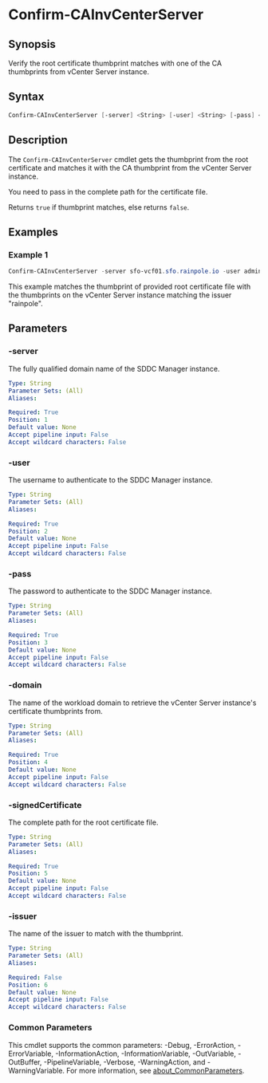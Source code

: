 # Confirm-CAInvCenterServer

## Synopsis

Verify the root certificate thumbprint matches with one of the CA thumbprints from vCenter Server instance.

## Syntax

```powershell
Confirm-CAInvCenterServer [-server] <String> [-user] <String> [-pass] <String> [-domain] <String> [-signedCertificate] <String> [[-issuer] <String>] [<CommonParameters>]
```

## Description

The `Confirm-CAInvCenterServer` cmdlet gets the thumbprint from the root certificate and matches it with the CA thumbprint from the vCenter Server instance.

You need to pass in the complete path for the certificate file.

Returns `true` if thumbprint matches, else returns `false`.

## Examples

### Example 1

```powershell
Confirm-CAInvCenterServer -server sfo-vcf01.sfo.rainpole.io -user administrator@vsphere.local -pass VMw@re1! -domain sfo-m01 -issuer rainpole -signedCertificate F:\certificates\Root64.cer
```

This example matches the thumbprint of provided root certificate file with the thumbprints on the vCenter Server instance matching the issuer "rainpole".

## Parameters

### -server

The fully qualified domain name of the SDDC Manager instance.

```yaml
Type: String
Parameter Sets: (All)
Aliases:

Required: True
Position: 1
Default value: None
Accept pipeline input: False
Accept wildcard characters: False
```

### -user

The username to authenticate to the SDDC Manager instance.

```yaml
Type: String
Parameter Sets: (All)
Aliases:

Required: True
Position: 2
Default value: None
Accept pipeline input: False
Accept wildcard characters: False
```

### -pass

The password to authenticate to the SDDC Manager instance.

```yaml
Type: String
Parameter Sets: (All)
Aliases:

Required: True
Position: 3
Default value: None
Accept pipeline input: False
Accept wildcard characters: False
```

### -domain

The name of the workload domain to retrieve the vCenter Server instance's certificate thumbprints from.

```yaml
Type: String
Parameter Sets: (All)
Aliases:

Required: True
Position: 4
Default value: None
Accept pipeline input: False
Accept wildcard characters: False
```

### -signedCertificate

The complete path for the root certificate file.

```yaml
Type: String
Parameter Sets: (All)
Aliases:

Required: True
Position: 5
Default value: None
Accept pipeline input: False
Accept wildcard characters: False
```

### -issuer

The name of the issuer to match with the thumbprint.

```yaml
Type: String
Parameter Sets: (All)
Aliases:

Required: False
Position: 6
Default value: None
Accept pipeline input: False
Accept wildcard characters: False
```

### Common Parameters

This cmdlet supports the common parameters: -Debug, -ErrorAction, -ErrorVariable, -InformationAction, -InformationVariable, -OutVariable, -OutBuffer, -PipelineVariable, -Verbose, -WarningAction, and -WarningVariable. For more information, see [about_CommonParameters](http://go.microsoft.com/fwlink/?LinkID=113216).
